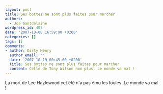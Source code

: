 ```yaml
---
layout: post
title: Ses bottes ne sont plus faites pour marcher
authors:
  - Joe Gantdelaine
wordpress_id: 407
date: '2007-10-08 16:59:00 +0200'
categories: []
tags: []
comments:
- author: Dirty Henry
  author_email: ''
  date: '2007-10-19 00:45:00 +0200'
  title: Ses bottes ne sont plus faites pour marcher
  content: Celle de Tony Wilson non plus. Le monde va mal !
---
```

La mort de Lee Hazlewood cet été n'a pas ému les foules. Le monde va mal !
